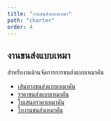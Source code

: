 ```yaml
---
title: "งานขนส่งแบบเหมา"
path: "charter"
order: 4
---
```


## งานขนส่งแบบเหมา

สำหรับงานด้านจัดการการขนส่งแบบเหมาคัน

-   [เส้นทางขนส่งแบบเหมาคัน](charter/charter_route.md)
-   [ราคาขนส่งแบบเหมาคัน](charter/charter_price.md)
-   [ใบเสนอราคาเหมาคัน](charter/charter_quotaion.md)
-   [ใบงานขนส่งเหมาคัน](charter/charter_job.md)
